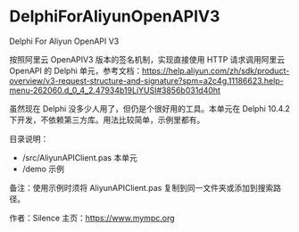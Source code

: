 # DelphiForAliyunOpenAPIV3
Delphi For Aliyun OpenAPI V3

按照阿里云 OpenAPIV3 版本的签名机制，实现直接使用 HTTP 请求调用阿里云 OpenAPI 的 Delphi 单元，参考文档：https://help.aliyun.com/zh/sdk/product-overview/v3-request-structure-and-signature?spm=a2c4g.11186623.help-menu-262060.d_0_4_2.47934b19LiYUSI#3856b031d40ht

虽然现在 Delphi 没多少人用了，但仍是个很好用的工具。本单元在 Delphi 10.4.2 下开发，不依赖第三方库。用法比较简单，示例里都有。

目录说明：
- /src/AliyunAPIClient.pas  本单元
- /demo                     示例

备注：使用示例时须将 AliyunAPIClient.pas 复制到同一文件夹或添加到搜索路径。

作者：Silence
主页：https://www.mympc.org
